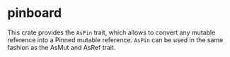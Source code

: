 # pinboard

This crate provides the `AsPin` trait, which allows to convert any mutable reference into a Pinned mutable reference.
`AsPin` can be used in the same fashion as the AsMut and AsRef trait.